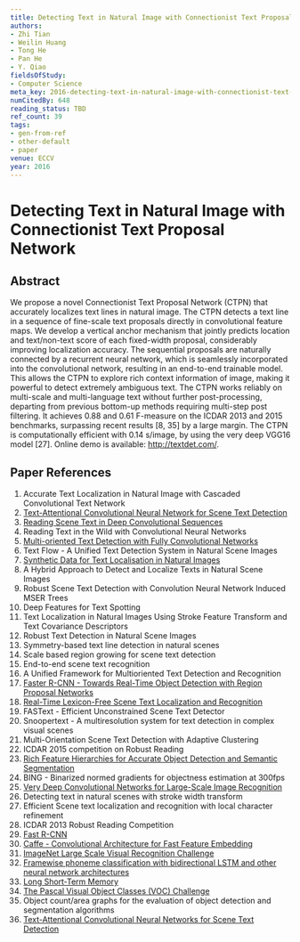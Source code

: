 ```yaml
---
title: Detecting Text in Natural Image with Connectionist Text Proposal Network
authors:
- Zhi Tian
- Weilin Huang
- Tong He
- Pan He
- Y. Qiao
fieldsOfStudy:
- Computer Science
meta_key: 2016-detecting-text-in-natural-image-with-connectionist-text-proposal-network
numCitedBy: 648
reading_status: TBD
ref_count: 39
tags:
- gen-from-ref
- other-default
- paper
venue: ECCV
year: 2016
---
```


# Detecting Text in Natural Image with Connectionist Text Proposal Network

## Abstract

We propose a novel Connectionist Text Proposal Network (CTPN) that accurately localizes text lines in natural image. The CTPN detects a text line in a sequence of fine-scale text proposals directly in convolutional feature maps. We develop a vertical anchor mechanism that jointly predicts location and text/non-text score of each fixed-width proposal, considerably improving localization accuracy. The sequential proposals are naturally connected by a recurrent neural network, which is seamlessly incorporated into the convolutional network, resulting in an end-to-end trainable model. This allows the CTPN to explore rich context information of image, making it powerful to detect extremely ambiguous text. The CTPN works reliably on multi-scale and multi-language text without further post-processing, departing from previous bottom-up methods requiring multi-step post filtering. It achieves 0.88 and 0.61 F-measure on the ICDAR 2013 and 2015 benchmarks, surpassing recent results [8, 35] by a large margin. The CTPN is computationally efficient with 0.14 s/image, by using the very deep VGG16 model [27]. Online demo is available: http://textdet.com/.

## Paper References

1. Accurate Text Localization in Natural Image with Cascaded Convolutional Text Network
2. [Text-Attentional Convolutional Neural Network for Scene Text Detection](2016-text-attentional-convolutional-neural-network-for-scene-text-detection)
3. [Reading Scene Text in Deep Convolutional Sequences](2016-reading-scene-text-in-deep-convolutional-sequences)
4. Reading Text in the Wild with Convolutional Neural Networks
5. [Multi-oriented Text Detection with Fully Convolutional Networks](2016-multi-oriented-text-detection-with-fully-convolutional-networks)
6. Text Flow - A Unified Text Detection System in Natural Scene Images
7. [Synthetic Data for Text Localisation in Natural Images](2016-synthetic-data-for-text-localisation-in-natural-images)
8. A Hybrid Approach to Detect and Localize Texts in Natural Scene Images
9. Robust Scene Text Detection with Convolution Neural Network Induced MSER Trees
10. Deep Features for Text Spotting
11. Text Localization in Natural Images Using Stroke Feature Transform and Text Covariance Descriptors
12. Robust Text Detection in Natural Scene Images
13. Symmetry-based text line detection in natural scenes
14. Scale based region growing for scene text detection
15. End-to-end scene text recognition
16. A Unified Framework for Multioriented Text Detection and Recognition
17. [Faster R-CNN - Towards Real-Time Object Detection with Region Proposal Networks](2015-faster-r-cnn-towards-real-time-object-detection-with-region-proposal-networks)
18. [Real-Time Lexicon-Free Scene Text Localization and Recognition](2016-real-time-lexicon-free-scene-text-localization-and-recognition)
19. FASText - Efficient Unconstrained Scene Text Detector
20. Snoopertext - A multiresolution system for text detection in complex visual scenes
21. Multi-Orientation Scene Text Detection with Adaptive Clustering
22. ICDAR 2015 competition on Robust Reading
23. [Rich Feature Hierarchies for Accurate Object Detection and Semantic Segmentation](2014-rich-feature-hierarchies-for-accurate-object-detection-and-semantic-segmentation)
24. BING - Binarized normed gradients for objectness estimation at 300fps
25. [Very Deep Convolutional Networks for Large-Scale Image Recognition](2015-very-deep-convolutional-networks-for-large-scale-image-recognition)
26. Detecting text in natural scenes with stroke width transform
27. Efficient Scene text localization and recognition with local character refinement
28. ICDAR 2013 Robust Reading Competition
29. [Fast R-CNN](2015-fast-r-cnn)
30. [Caffe - Convolutional Architecture for Fast Feature Embedding](2014-caffe-convolutional-architecture-for-fast-feature-embedding)
31. [ImageNet Large Scale Visual Recognition Challenge](2015-imagenet-large-scale-visual-recognition-challenge)
32. [Framewise phoneme classification with bidirectional LSTM and other neural network architectures](2005-framewise-phoneme-classification-with-bidirectional-lstm-and-other-neural-network-architectures)
33. [Long Short-Term Memory](1997-long-short-term-memory)
34. [The Pascal Visual Object Classes (VOC) Challenge](2009-the-pascal-visual-object-classes-voc-challenge)
35. Object count/area graphs for the evaluation of object detection and segmentation algorithms
36. [Text-Attentional Convolutional Neural Networks for Scene Text Detection](2016-text-attentional-convolutional-neural-networks-for-scene-text-detection)
